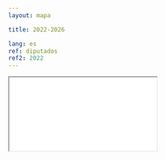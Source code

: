 ```yaml
---
layout: mapa

title: 2022-2026

lang: es
ref: diputados
ref2: 2022
---
```


<div>
<iframe class="mapa-iframe" src="/repo_mapas/output/legislaturas/1989-presente/2022-2026_Diputados.html"></iframe>
</div>
